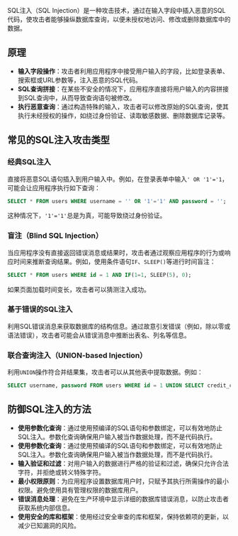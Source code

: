 SQL注入（SQL Injection）是一种攻击技术，通过在输入字段中插入恶意的SQL代码，使攻击者能够操纵数据库查询，以便未授权地访问、修改或删除数据库中的数据。

## 原理

- **输入字段操作**：攻击者利用应用程序中接受用户输入的字段，比如登录表单、搜索框或URL参数等，注入恶意的SQL代码。
- **SQL查询拼接**：在某些不安全的情况下，应用程序直接将用户输入的内容拼接到SQL查询中，从而导致查询语句被修改。
- **执行恶意查询**：通过构造特殊的输入，攻击者可以修改原始的SQL查询，使其执行未经授权的操作，如绕过身份验证、读取敏感数据、删除数据库记录等。

## 常见的SQL注入攻击类型

### 经典SQL注入

直接将恶意SQL语句插入到用户输入中。例如，在登录表单中输入`' OR '1'='1`，可能会让应用程序执行如下查询：

```sql
SELECT * FROM users WHERE username = '' OR '1'='1' AND password = '';
```

这种情况下，`'1'='1'`总是为真，可能导致绕过身份验证。

### 盲注（Blind SQL Injection）

当应用程序没有直接返回错误消息或结果时，攻击者通过观察应用程序的行为或响应时间来推断查询结果。例如，使用条件语句`IF`、`SLEEP()`等进行时间盲注：

```sql
SELECT * FROM users WHERE id = 1 AND IF(1=1, SLEEP(5), 0);
```

如果页面加载时间变长，攻击者可以猜测注入成功。

### 基于错误的SQL注入

利用SQL错误消息来获取数据库的结构信息。通过故意引发错误（例如，除以零或语法错误），攻击者可能会从错误消息中推断出表名、列名等信息。

### 联合查询注入（UNION-based Injection）

利用`UNION`操作符合并结果集，攻击者可以从其他表中提取数据。例如：

```sql
SELECT username, password FROM users WHERE id = 1 UNION SELECT credit_card_number, expiry FROM credit_cards;
```

## 防御SQL注入的方法

- **使用参数化查询**：通过使用预编译的SQL语句和参数绑定，可以有效地防止SQL注入。参数化查询确保用户输入被当作数据处理，而不是代码执行。
- **使用参数化查询**：通过使用预编译的SQL语句和参数绑定，可以有效地防止SQL注入。参数化查询确保用户输入被当作数据处理，而不是代码执行。
- **输入验证和过滤**：对用户输入的数据进行严格的验证和过滤，确保只允许合法字符，并拒绝或转义特殊字符。
- **最小权限原则**：为应用程序设置数据库用户时，只赋予其执行所需操作的最小权限。避免使用具有管理权限的数据库用户。
- **错误消息处理**：避免在生产环境中显示详细的数据库错误消息，以防止攻击者获取系统内部信息。
- **使用安全的库和框架**：使用经过安全审查的库和框架，保持依赖项的更新，以减少已知漏洞的风险。
